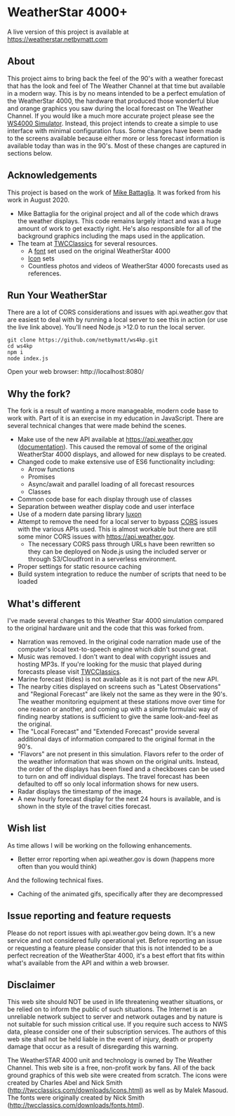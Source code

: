 # WeatherStar 4000+

A live version of this project is available at https://weatherstar.netbymatt.com

## About

This project aims to bring back the feel of the 90's with a weather forecast that has the look and feel of The Weather Channel at that time but available in a modern way. This is by no means intended to be a perfect emulation of the WeatherStar 4000, the hardware that produced those wonderful blue and orange graphics you saw during the local forecast on The Weather Channel. If you would like a much more accurate project please see the [WS4000 Simulator](http://www.taiganet.com/). Instead, this project intends to create a simple to use interface with minimal configuration fuss. Some changes have been made to the screens available because either more or less forecast information is available today than was in the 90's. Most of these changes are captured in sections below.

## Acknowledgements

This project is based on the work of [Mike Battaglia](https://github.com/vbguyny/ws4kp). It was forked from his work in August 2020.

* Mike Battaglia for the original project and all of the code which draws the weather displays. This code remains largely intact and was a huge amount of work to get exactly right. He's also responsible for all of the background graphics including the maps used in the application.
* The team at [TWCClassics](https://twcclassics.com/) for several resources.
	* A [font](https://twcclassics.com/downloads.html) set used on the original WeatherStar 4000
	* [Icon](https://twcclassics.com/downloads.html) sets
	* Countless photos and videos of WeatherStar 4000 forecasts used as references.

## Run Your WeatherStar
There are a lot of CORS considerations and issues with api.weather.gov that are easiest to deal with by running a local server to see this in action (or use the live link above). You'll need Node.js >12.0 to run the local server.

```
git clone https://github.com/netbymatt/ws4kp.git
cd ws4kp
npm i
node index.js
```
Open your web browser: http://localhost:8080/ 

## Why the fork?

The fork is a result of wanting a more manageable, modern code base to work with. Part of it is an exercise in my education in JavaScript. There are several technical changes that were made behind the scenes.

* Make use of the new API available at https://api.weather.gov ([documentation](https://www.weather.gov/documentation/services-web-api)). This caused the removal of some of the original WeatherStar 4000 displays, and allowed for new displays to be created.
* Changed code to make extensive use of ES6 functionality including:
	* Arrow functions
	* Promises
	* Async/await and parallel loading of all forecast resources
	* Classes
* Common code base for each display through use of classes
* Separation between weather display code and user interface
* Use of a modern date parsing library [luxon](https://moment.github.io/luxon/)
* Attempt to remove the need for a local server to bypass [CORS](https://developer.mozilla.org/en-US/docs/Web/HTTP/CORS) issues with the various APIs used. This is almost workable but there are still some minor CORS issues with https://api.weather.gov.
	* The necessary CORS pass through URLs have been rewritten so they can be deployed on Node.js using the included server or through S3/Cloudfront in a serverless environment.
* Proper settings for static resource caching
* Build system integration to reduce the number of scripts that need to be loaded

## What's different

I've made several changes to this Weather Star 4000 simulation compared to the original hardware unit and the code that this was forked from.

* Narration was removed. In the original code narration made use of the computer's local text-to-speech engine which didn't sound great.
* Music was removed. I don't want to deal with copyright issues and hosting MP3s. If you're looking for the music that played during forecasts please visit [TWCClassics](https://twcclassics.com/audio/).
* Marine forecast (tides) is not available as it is not part of the new API.
* The nearby cities displayed on screens such as "Latest Observations" and "Regional Forecast" are likely not the same as they were in the 90's. The weather monitoring equipment at these stations move over time for one reason or another, and coming up with a simple formulaic way of finding nearby stations is sufficient to give the same look-and-feel as the original.
* The "Local Forecast" and "Extended Forecast" provide several additional days of information compared to the original format in the 90's.
* "Flavors" are not present in this simulation. Flavors refer to the order of the weather information that was shown on the original units. Instead, the order of the displays has been fixed and a checkboxes can be used to turn on and off individual displays. The travel forecast has been defaulted to off so only local information shows for new users.
* Radar displays the timestamp of the image.
* A new hourly forecast display for the next 24 hours is available, and is shown in the style of the travel cities forecast.

## Wish list

As time allows I will be working on the following enhancements.

* Better error reporting when api.weather.gov is down (happens more often than you would think)

And the following technical fixes.

* Caching of the animated gifs, specifically after they are decompressed

## Issue reporting and feature requests

Please do not report issues with api.weather.gov being down. It's a new service and not considered fully operational yet. Before reporting an issue or requesting a feature please consider that this is not intended to be a perfect recreation of the WeatherStar 4000, it's a best effort that fits within what's available from the API and within a web browser.

## Disclaimer

This web site should NOT be used in life threatening weather situations, or be relied on to inform the public of such situations. The Internet is an unreliable network subject to server and network outages and by nature is not suitable for such mission critical use. If you require such access to NWS data, please consider one of their subscription services. The authors of this web site shall not be held liable in the event of injury, death or property damage that occur as a result of disregarding this warning.

The WeatherSTAR 4000 unit and technology is owned by The Weather Channel. This web site is a free, non-profit work by fans. All of the back ground graphics of this web site were created from scratch.  The icons were created by Charles Abel and Nick Smith (http://twcclassics.com/downloads/icons.html) as well as by Malek Masoud.  The fonts were originally created by Nick Smith (http://twcclassics.com/downloads/fonts.html).

